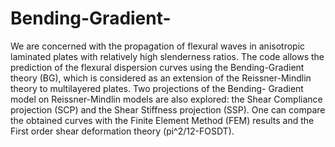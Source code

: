 # Bending-Gradient-
We are concerned with the propagation of 
flexural waves in anisotropic
laminated plates with relatively high slenderness ratios.
The code allows the prediction of the flexural dispersion curves using the Bending-Gradient theory (BG), which is considered as 
an extension
of the Reissner-Mindlin theory to multilayered plates. Two projections of the Bending-
Gradient model on Reissner-Mindlin models are also explored: the Shear Compliance projection (SCP) and the Shear Stiffness projection (SSP).
One can compare the obtained curves with the Finite Element Method (FEM) results 
and the First order shear deformation theory (pi^2/12-FOSDT).
